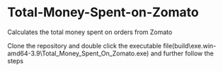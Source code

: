 # Total-Money-Spent-on-Zomato
Calculates the total money spent on orders from Zomato

Clone the repository and double click the executable file(build\exe.win-amd64-3.9\Total_Money_Spent_On_Zomato.exe) and further follow the steps
